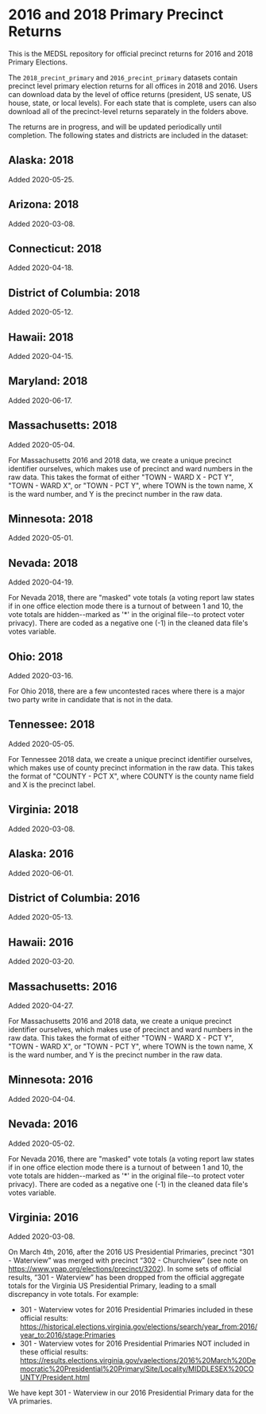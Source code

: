 # 2016 and 2018 Primary Precinct Returns

This is the MEDSL repository for official precinct returns for 2016 and 2018 Primary Elections.

The `2018_precint_primary` and `2016_precint_primary` datasets contain precinct level primary election returns for all offices in 2018 and 2016. Users can download data by the level of office returns (president, US senate, US house, state, or local levels). For each state that is complete, users can also download all of the precinct-level returns separately in the folders above.


The returns are in progress, and will be updated periodically until completion. The following states and districts are included in the dataset:

## Alaska: 2018

Added 2020-05-25.

## Arizona: 2018

Added 2020-03-08.

## Connecticut: 2018

Added 2020-04-18.

## District of Columbia: 2018

Added 2020-05-12.

## Hawaii: 2018

Added 2020-04-15.

## Maryland: 2018

Added 2020-06-17.

## Massachusetts: 2018

Added 2020-05-04.

For Massachusetts 2016 and 2018 data, we create a unique precinct identifier ourselves, which makes use of precinct and ward numbers in the raw data. This takes the format of either "TOWN - WARD X - PCT Y", "TOWN - WARD X", or "TOWN - PCT Y", where TOWN is the town name, X is the ward number, and Y is the precinct number in the raw data.

## Minnesota: 2018

Added 2020-05-01.

## Nevada: 2018

Added 2020-04-19.

For Nevada 2018, there are "masked" vote totals (a voting report law states if in one office election mode there is a turnout of between 1 and 10, the vote totals are hidden--marked as '*' in the original file--to protect voter privacy). There are coded as a negative one (-1) in the cleaned data file's votes variable.

## Ohio: 2018

Added 2020-03-16.

For Ohio 2018, there are a few uncontested races where there is a major two party write in candidate that is not in the data.

## Tennessee: 2018

Added 2020-05-05.

For Tennessee 2018 data, we create a unique precinct identifier ourselves, which makes use of county precinct information in the raw data. This takes the format of "COUNTY - PCT X", where COUNTY is the county name field and X is the precinct label.

## Virginia: 2018

Added 2020-03-08.

## Alaska: 2016

Added 2020-06-01.

## District of Columbia: 2016

Added 2020-05-13.

## Hawaii: 2016

Added 2020-03-20.

## Massachusetts: 2016

Added 2020-04-27.

For Massachusetts 2016 and 2018 data, we create a unique precinct identifier ourselves, which makes use of precinct and ward numbers in the raw data. This takes the format of either "TOWN - WARD X - PCT Y", "TOWN - WARD X", or "TOWN - PCT Y", where TOWN is the town name, X is the ward number, and Y is the precinct number in the raw data.

## Minnesota: 2016

Added 2020-04-04.

## Nevada: 2016

Added 2020-05-02.

For Nevada 2016, there are "masked" vote totals (a voting report law states if in one office election mode there is a turnout of between 1 and 10, the vote totals are hidden--marked as '*' in the original file--to protect voter privacy). There are coded as a negative one (-1) in the cleaned data file's votes variable.

## Virginia: 2016

Added 2020-03-08.

On March 4th, 2016, after the 2016 US Presidential Primaries, precinct “301 - Waterview” was merged with precinct “302 - Churchview” (see note on https://www.vpap.org/elections/precinct/3202). In some sets of official results, “301 - Waterview” has been dropped from the official aggregate totals for the Virginia US Presidential Primary, leading to a small discrepancy in vote totals. For example:
  - 301 - Waterview votes for 2016 Presidential Primaries included in these official results: https://historical.elections.virginia.gov/elections/search/year_from:2016/year_to:2016/stage:Primaries
  - 301 - Waterview votes for 2016 Presidential Primaries NOT included in these official results: https://results.elections.virginia.gov/vaelections/2016%20March%20Democratic%20Presidential%20Primary/Site/Locality/MIDDLESEX%20COUNTY/President.html
  
We have kept 301 - Waterview in our 2016 Presidential Primary data for the VA primaries.
